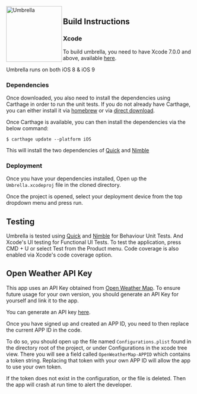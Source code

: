 <img src="http://i.imgur.com/DxyDk5B.png" alt="Umbrella" align="left" height="150" width="150" />

## Build Instructions

### Xcode
To build umbrella, you need to have Xcode 7.0.0 and above, available [here](https://developer.apple.com/xcode/downloads/).

Umbrella runs on both iOS 8 & iOS 9

### Dependencies
Once downloaded, you also need to install the dependencies using Carthage in order to run the unit tests. If you do not already have Carthage, you can either install it via [homebrew](http://brew.sh) or via [direct download](https://github.com/Carthage/Carthage/releases).

Once Carthage is available, you can then install the dependencies via the below command:

```
$ carthage update --platform iOS
```

This will install the two dependencies of [Quick](https://github.com/Quick/Quick) and [Nimble](https://github.com/Quick/Nimble)

### Deployment

Once you have your dependencies installed, Open up the `Umbrella.xcodeproj` file in the cloned directory.

Once the project is opened, select your deployment device from the top dropdown menu and press run. 

## Testing

Umbrella is tested using [Quick](https://github.com/Quick/Quick) and [Nimble](https://github.com/Nimble/Nimble) for Behaviour Unit Tests. And Xcode's UI testing for Functional UI Tests. To test the application, press CMD + U or select Test from the Product menu. Code coverage is also enabled via Xcode's code coverage option. 

## Open Weather API Key

This app uses an API Key obtained from [Open Weather Map](http://openweathermap.org). To ensure future usage for your own version, you should generate an API Key for yourself and link it to the app. 

You can generate an API key [here](http://openweathermap.org/appid).

Once you have signed up and created an APP ID, you need to then replace the current APP ID in the code. 

To do so, you should open up the file named `Configurations.plist` found in the directory root of the project, or under Configurations in the xcode tree view. There you will see a field called `OpenWeatherMap-APPID` which contains a token string. Replacing that token with your own APP ID will allow the app to use your own token. 

If the token does not exist in the configuration, or the file is deleted. Then the app will crash at run time to alert the developer.
